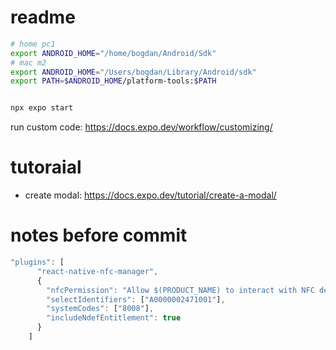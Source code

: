 # readme

```bash
# home pc1
export ANDROID_HOME="/home/bogdan/Android/Sdk"
# mac m2
export ANDROID_HOME="/Users/bogdan/Library/Android/sdk"
export PATH=$ANDROID_HOME/platform-tools:$PATH


npx expo start

```

run custom code: https://docs.expo.dev/workflow/customizing/

# tutoraial
- create modal: https://docs.expo.dev/tutorial/create-a-modal/

# notes before commit
```javascript
"plugins": [
      "react-native-nfc-manager",
      {
        "nfcPermission": "Allow $(PRODUCT_NAME) to interact with NFC devices.",
        "selectIdentifiers": ["A0000002471001"],
        "systemCodes": ["8008"],
        "includeNdefEntitlement": true
      }
    ]
```
